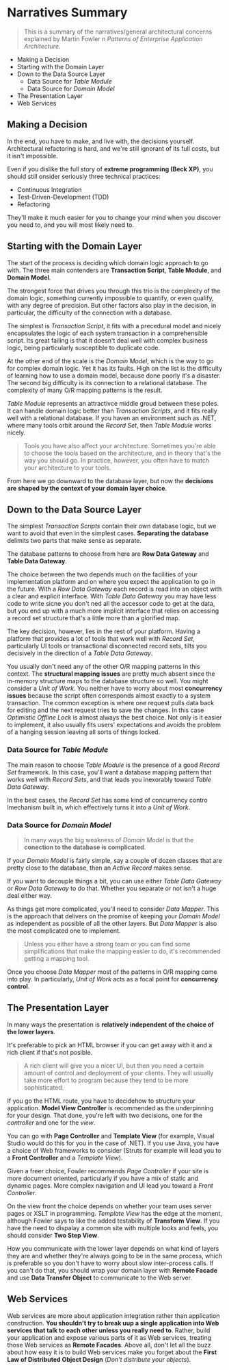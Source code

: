# Narratives Summary

> This is a summary of the narratives/general architectural concerns explained by Martin Fowler n *Patterns of Enterprise Application Architecture*.

* Making a Decision
* Starting with the Domain Layer
* Down to the Data Source Layer
  * Data Source for *Table Module*
  * Data Source for *Domain Model*
* The Presentation Layer
* Web Services

## Making a Decision

In the end, you have to make, and live with, the decisions yourself. Architectural refactoring is hard, and we're still ignorant of its full costs, but it isn't impossible.

Even if you dislike the full story of **extreme programming (Beck XP)**, you should still onsider seriously three technical practices:

* Continuous Integration
* Test-Driven-Development (TDD)
* Refactoring

They'll make it much easier for you to change your mind when you discover you need to, and you will most likely need to.

## Starting with the Domain Layer

The start of the process is deciding which domain logic approach to go with. The three main contenders are **Transaction Script**, **Table Module**, and **Domain Model**.

The strongest force that drives you through this trio is the complexity of the domain logic, something currently impossible to quantify, or even qualify, with any degree of precision. But other factors also play in the decision, in particular, the difficulty of the connection with a database.

The simplest is *Transaction Script*, it fits with a precedural model and nicely encapsulates the logic of each system transaction in a comprehensible script. Its great failing is that it doesn't deal well with complex business logic, being particularly susceptible to duplicate code.

At the other end of the scale is the *Domain Model*, which is the way to go for complex domain logic. Yet it has its faults. High on the list is the difficulty of learning how to use a domain model, because done poorly it's a disaster. The second big difficulty is its connection to a relational database. The complexity of many O/R mapping patterns is the result.

*Table Module* represents an attractivce middle groud between these poles. It can handle domain logic better than *Transaction Scripts*, and it fits really well with a relational database. If you haven an environment such as .NET, where many tools orbit around the *Record Set*, then *Table Module* works nicely.

> Tools you have also affect your architecture. Sometimes you're able to choose the tools based on the architecture, and in theory that's the way you should go. In practice, however, you often have to match your architecture to your tools.

From here we go downward to the database layer, but now the **decisions are shaped by the context of your domain layer choice**.

## Down to the Data Source Layer

The simplest *Transaction Scripts* contain their own database logic, but we want to avoid that even in the simplest cases. **Separating the database** delimits two parts that make sense as separate.

The database patterns to choose from here are **Row Data Gateway** and **Table Data Gateway**.

The choice between the two depends much on the facilities of your implementation platform and on where you expect the application to go in the future. With a *Row Data Gateway* each record is read into an object with a clear and explicit interface. With *Table Data Gateway* you may have less code to write sicne you don't ned all the accessor code to get at the data, but you end up with a much more implicit interface that relies on accessing a record set structure that's a little more than a glorified map.

The key decision, however, lies in the rest of your platform. Having a platform that provides a lot of tools that work well with *Record Set*, particularly UI tools or transactional disconnected record sets, tilts you decisively in the direction of a *Table Data Gateway*.

You usually don't need any of the other O/R mapping patterns in this context. The **structural mapping issues** are pretty much absent since the in-memory structure maps to the database structure so well. You might consider a *Unit of Work*. You neither have to worry about most **concurrency issues** because the script often corresponds almost exactly to a system transaction. The common exception is where one request pulls data back for editing and the next request tries to save the changes. In this case *Optimistic Offline Lock* is almost always the best choice. Not only is it easier to implement, it also usually fits users' expectations and avoids the problem of a hanging session leaving all sorts of things locked.

### Data Source for *Table Module*

The main reason to choose *Table Module* is the presence of a good *Record Set* framework. In this case, you'll want a database mapping pattern that works well with *Record Sets*, and that leads you inexorably toward *Table Data Gateway*.

In the best cases, the *Record Set* has some kind of concurrency contro lmechanism built in, which effectively turns it into a *Unit of Work*.

### Data Source for *Domain Model*

> In many ways the big weakness of *Domain Model* is that the **conection to the database is complicated**.

If your *Domain Model* is fairly simple, say a couple of dozen classes that are pretty close to the database, then an *Active Record* makes sense.

If you want to decouple things a bit, you can use either *Table Data Gateway* or *Row Data Gateway* to do that. Whether you separate or not isn't a huge deal either way.

As things get more complicated, you'll need to consider *Data Mapper*. This is the approach that delivers on the promise of keeping your *Domain Model* as independent as possible of all the other layers. But *Data Mapper* is also the most complicated one to implement.

> Unless you either have a strong team or you can find some simplifications that make the mapping easier to do, it's recommended getting a mapping tool.

Once you choose *Data Mapper* most of the patterns in O/R mapping come into play. In particularly, *Unit of Work* acts as a focal point for **concurrency control**.

## The Presentation Layer

In many ways the presentation is **relatively independent of the choice of the lower layers**.

It's preferable to pick an HTML browser if you can get away with it and a rich client if that's not posible.

> A rich client will give you a nicer UI, but then you need a certain amount of control and deployment of your clients. They will usually take more effort to program because they tend to be more sophisticated.

If you go the HTML route, you have to decidehow to structure your application. **Model View Controller** is recommended as the underpinning for your design. That done, you're left with two decisions, one for the *controller* and one for the *view*.

You can go with **Page Controller** and **Template View** (for example, Visual Studio would do this for you in the case of .NET). If you use Java, you have a choice of Web frameworks to consider (Struts for example will lead you to a **Front Controller** and a *Template View*).

Given a freer choice, Fowler recommends *Page Controller* if your site is more document oriented, particularly if you have a mix of static and dynamic pages. More complex navigation and UI lead you toward a *Front Controller*.

On the view front the choice depends on whether your team uses server pages or XSLT in programming. *Template View* has the edge at the moment, although Fowler says to like the added testability of **Transform View**. If you have the need to dispalay a common site with multiple looks and feels, you should consider **Two Step View**.

How you communicate with the lower layer depends on what kind of layers they are and whether they're always going to be in the same process, which is preferable so you don't have to worry about slow inter-process calls. If you can't do that, you should wrap your domain layer with **Remote Facade** and use **Data Transfer Object** to communicate to the Web server.

## Web Services

Web services are more about application integration rather than application construction. **You shouldn't try to break uup a single application into Web services that talk to each other unless you really need to**. Rather, build your application and expose various parts of it as Web services, treating those Web services as **Remote Facades**. Above all, don't let all the buzz about how easy it is to build Web services make you forget about the **First Law of Distributed Object Design** (*Don't distribute your objects*).
